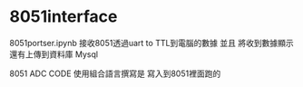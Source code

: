 # 8051interface
8051portser.ipynb 接收8051透過uart to TTL到電腦的數據 並且 將收到數據顯示 還有上傳到資料庫 Mysql

8051 ADC CODE 使用組合語言撰寫是 寫入到8051裡面跑的

